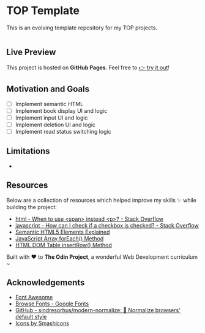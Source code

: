 # TOP Template

This is an evolving template repository for my TOP projects.

![]()

## Live Preview

This project is hosted on **GitHub Pages**. Feel free to [:point_right: try it out]()!

## Motivation and Goals

- [ ] Implement semantic HTML
- [ ] Implement book display UI and logic
- [ ] Implement input UI and logic
- [ ] Implement deletion UI and logic
- [ ] Implement read status switching logic

## Limitations

-

## Resources

Below are a collection of resources which helped improve my skills :sparkles: while building the project:

- [html - When to use \<span> instead \<p>? - Stack Overflow](https://stackoverflow.com/questions/1908234/when-to-use-span-instead-p)
- [javascript - How can I check if a checkbox is checked? - Stack Overflow](https://stackoverflow.com/questions/9887360/how-can-i-check-if-a-checkbox-is-checked)
- [Semantic HTML5 Elements Explained](https://www.freecodecamp.org/news/semantic-html5-elements/)
- [JavaScript Array forEach() Method](https://www.w3schools.com/jsref/jsref_foreach.asp)
- [HTML DOM Table insertRow() Method](https://www.w3schools.com/jsref/met_table_insertrow.asp)

Built with :heart: to **The Odin Project**, a wonderful Web Development curriculum ~

## Acknowledgements

- [Font Awesome](https://fontawesome.com/)
- [Browse Fonts - Google Fonts](https://fonts.google.com/)
- [GitHub - sindresorhus/modern-normalize: 🐒 Normalize browsers' default style](https://github.com/sindresorhus/modern-normalize)
- [Icons by Smashicons](https://www.flaticon.com/authors/smashicons)
